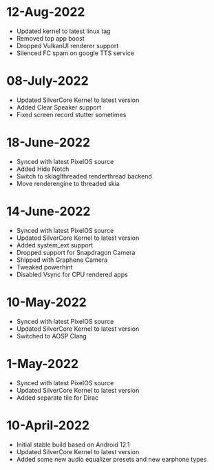 # 12-Aug-2022
- Updated kernel to latest linux tag
- Removed top app boost
- Dropped VulkanUI renderer support
- Silenced FC spam on google TTS service

# 08-July-2022
- Updated SilverCore Kernel to latest version
- Added Clear Speaker support
- Fixed screen record stutter sometimes

# 18-June-2022
- Synced with latest PixelOS source
- Added Hide Notch
- Switch to skiaglthreaded renderthread backend
- Move renderengine to threaded skia

# 14-June-2022
- Synced with latest PixelOS source
- Updated SilverCore Kernel to latest version
- Added system_ext support
- Dropped support for Snapdragon Camera
- Shipped with Graphene Camera
- Tweaked powerhint
- Disabled Vsync for CPU rendered apps

# 10-May-2022
- Synced with latest PixelOS source
- Updated SilverCore Kernel to latest version
- Switched to AOSP Clang

# 1-May-2022
- Synced with latest PixelOS source
- Updated SilverCore Kernel to latest version
- Added separate tile for Dirac

# 10-April-2022
- Initial stable build based on Android 12.1
- Updated SilverCore Kernel to latest version
- Added some new audio equalizer presets and new earphone types
